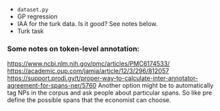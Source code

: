 - `dataset.py`
- GP regression
- IAA for the turk data. Is it good? See notes below.
- Turk task


### Some notes on token-level annotation:
https://www.ncbi.nlm.nih.gov/pmc/articles/PMC6174533/
https://academic.oup.com/jamia/article/12/3/296/812057
https://support.prodi.gy/t/proper-way-to-calculate-inter-annotator-agreement-for-spans-ner/5760
Another option might be to automatically tag NPs in the corpus and ask people about particular spans. So like pre define the possible spans that the economist can choose.